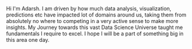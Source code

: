Hi I'm Adarsh. I am driven by how much data analysis, visualization, predictions etc have impacted lot of domains around us, taking them from absolutely no where to competing in a very active sense to make more insights.
My Journey towards this vast Data Science Universe taught me fundamentals I require to excel. I hope I will be a part of something big in this area one day.

<!---
adarshnipun/adarshnipun is a ✨ special ✨ repository because its `README.md` (this file) appears on your GitHub profile.
You can click the Preview link to take a look at your changes.
--->
